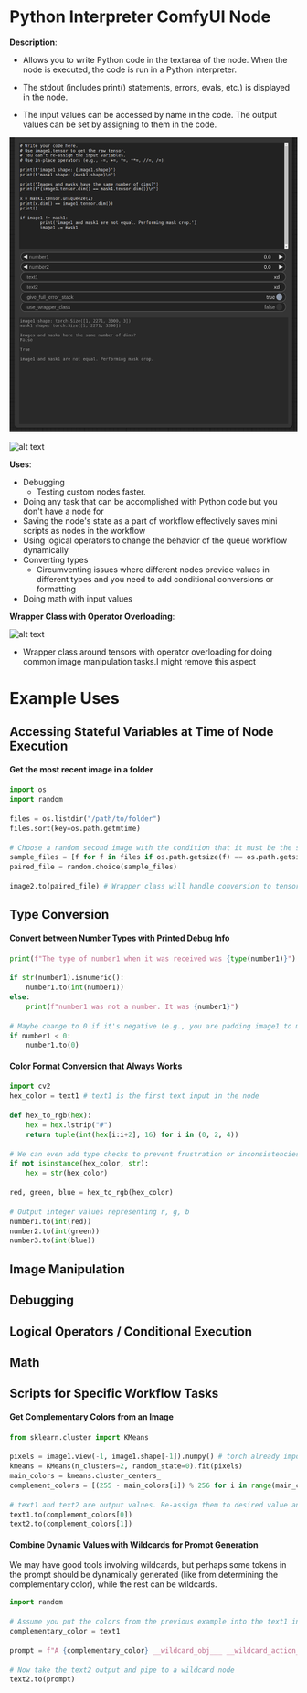 # Python Interpreter ComfyUI Node

**Description**:

- Allows you to write Python code in the textarea of the node. When the node is executed, the code is run in a Python interpreter. 

- The stdout (includes print() statements, errors, evals, etc.) is displayed in the node. 

- The input values can be accessed by name in the code. The output values can be set by assigning to them in the code.

![alt text](wiki/pictures/demos/p1-zoom.png)

![alt text](wiki/pictures/demos/p1.png)



**Uses**:

- Debugging
  - Testing custom nodes faster.
- Doing any task that can be accomplished with Python code but you don't have a node for
- Saving the node's state as a part of workflow effectively saves mini scripts as nodes in the workflow
- Using logical operators to change the behavior of the queue workflow dynamically
- Converting types
  - Circumventing issues where different nodes provide values in different types and you need to add conditional conversions or formatting
- Doing math with input values

**Wrapper Class with Operator Overloading**:

![alt text](wiki/pictures/demos/p2.png)

- Wrapper class around tensors with operator overloading for doing common image manipulation tasks.I might remove this aspect


# Example Uses

## Accessing Stateful Variables at Time of Node Execution

#### Get the most recent image in a folder

```python
import os
import random

files = os.listdir("/path/to/folder")
files.sort(key=os.path.getmtime)

# Choose a random second image with the condition that it must be the same size
sample_files = [f for f in files if os.path.getsize(f) == os.path.getsize(files[1])]
paired_file = random.choice(sample_files)

image2.to(paired_file) # Wrapper class will handle conversion to tensor automatically
```

## Type Conversion

#### Convert between Number Types with Printed Debug Info

```python
print(f"The type of number1 when it was received was {type(number1)}")

if str(number1).isnumeric():
    number1.to(int(number1))
else:
    print(f"number1 was not a number. It was {number1}")

# Maybe change to 0 if it's negative (e.g., you are padding image1 to match image2 size but image1 is larger than in one dimension)
if number1 < 0:
    number1.to(0)
```

#### Color Format Conversion that Always Works



```python
import cv2
hex_color = text1 # text1 is the first text input in the node

def hex_to_rgb(hex):
    hex = hex.lstrip("#")
    return tuple(int(hex[i:i+2], 16) for i in (0, 2, 4))

# We can even add type checks to prevent frustration or inconsistencies with other node outputs
if not isinstance(hex_color, str):
    hex = str(hex_color)

red, green, blue = hex_to_rgb(hex_color)

# Output integer values representing r, g, b
number1.to(int(red))
number2.to(int(green))
number3.to(int(blue))
```




## Image Manipulation

## Debugging


## Logical Operators / Conditional Execution


## Math


## Scripts for Specific Workflow Tasks

#### Get Complementary Colors from an Image

```python
from sklearn.cluster import KMeans

pixels = image1.view(-1, image1.shape[-1]).numpy() # torch already imported
kmeans = KMeans(n_clusters=2, random_state=0).fit(pixels)
main_colors = kmeans.cluster_centers_
complement_colors = [(255 - main_colors[i]) % 256 for i in range(main_colors.shape[0])]

# text1 and text2 are output values. Re-assign them to desired value and then pipe the output in the UI
text1.to(complement_colors[0])
text2.to(complement_colors[1])
```

#### Combine Dynamic Values with Wildcards for Prompt Generation

We may have good tools involving wildcards, but perhaps some tokens in the prompt should be dynamically generated (like from determining the complementary color), while the rest can be wildcards.

```python
import random

# Assume you put the colors from the previous example into the text1 input for this node
complementary_color = text1

prompt = f"A {complementary_color} __wildcard_obj___ __wildcard_action__ in __wildcard_location__"

# Now take the text2 output and pipe to a wildcard node
text2.to(prompt)
```




